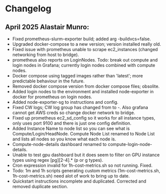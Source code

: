 # Changelog

## April 2025 Alastair Munro:
- Fixed prometheus-slurm-exporter build; added arg -buildvcs=false.
- Upgraded docker-compose to a new version; version installed really old.
- Fixed issue with prometheus unable to scrape ec2_instances (changed networking from host to bridge).
- prometheus also reports on LoginNodes. Todo: break out compute and login nodes in Grafana; currently login nodes combined with compute nodes.
- Docker compose using tagged images rather than 'latest'; more predictable behaviour in the future.
- Removed docker compose version from docker compose files; obsolite.
- Added login nodes to the environment and installed node-exporter in docker for prometheus on login nodes.
- Added node-exporter-sg to instructions and config.
- Fixed CW logs; CW log group has changed from <stack> to <stack>-<date-stamp>. Also grafana cannot get AWS creds so change docker network to bridge.
- Fixed up prometheus ec2_sd_config so it works for all instance types, only uses port 9100 and there is just one config definition.
- Added Instance Name to node list so you can see what is Compute/Login/HeadNode. Compute Node List renamed to Node List and lists all nodes so you know what each node is.
- Compute-node-details dashboard renamed to compute-login-node-details.
- Unable to test gpu dashboard but it does seem to filter on GPU instance types using regex [pg][2-4].* (p or g types).
- Cron expression invalid for 1h-cost-metrics.sh so not running. Fixed.
- Todo: 1m and 1h scripts generating custom metrics (1m-cost-metrics.sh, 1h-cost-metrics.sh) need alot of work to bring up to date.
- Quickstart instructions incomplete and duplicated. Corrected and removed duplicate section.
